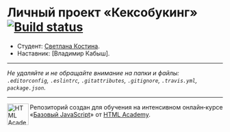 # Личный проект «Кексобукинг» [![Build status][travis-image]][travis-url]

* Студент: [Светлана Костина](https://up.htmlacademy.ru/javascript/11/user/378011).
* Наставник: [Владимир Кабыш].

---

_Не удаляйте и не обращайте внимание на папки и файлы:_<br>
_`.editorconfig`, `.eslintrc`, `.gitattributes`, `.gitignore`, `.travis.yml`, `package.json`._

---

<a href="https://htmlacademy.ru/intensive/javascript"><img align="left" width="50" height="50" title="HTML Academy" src="https://up.htmlacademy.ru/static/img/intensive/javascript/logo-for-github.svg"></a>

Репозиторий создан для обучения на интенсивном онлайн‑курсе «[Базовый JavaScript](https://htmlacademy.ru/intensive/javascript)» от [HTML Academy](https://htmlacademy.ru).

[travis-image]: https://travis-ci.org/htmlacademy-javascript/378011-keksobooking.svg?branch=master
[travis-url]: https://travis-ci.org/htmlacademy-javascript/378011-keksobooking
